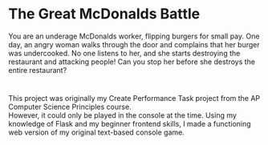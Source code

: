 # The Great McDonalds Battle
You are an underage McDonalds worker, flipping burgers for small pay. One day, an angry woman walks through the door and complains that her burger was undercooked.
No one listens to her, and she starts destroying the restaurant and attacking people! Can you stop her before she destroys the entire restaurant?
#
This project was originally my Create Performance Task project from the AP Computer Science Principles course.<br>
However, it could only be played in the console at the time. Using my knowledge of Flask and my beginner frontend skills, I made a functioning web version of my original text-based console game.